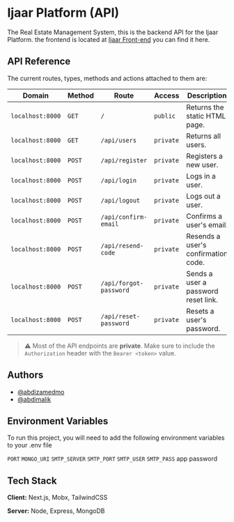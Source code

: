# Ijaar Platform (API)

The Real Estate Management System, this is the backend API for the Ijaar Platform.
the frontend is located at [Ijaar Front-end]("https://github.com/aaqyaar/ijaar-platform/tree/main/web") you can find it here.

## API Reference

The current routes, types, methods and actions attached to them are:

| Domain           | Method | Route                  | Access    | Description                         |
| ---------------- | ------ | ---------------------- | --------- | ----------------------------------- |
| `localhost:8000` | `GET`  | `/`                    | `public`  | Returns the static HTML page.       |
| `localhost:8000` | `GET`  | `/api/users`           | `private` | Returns all users.                  |
| `localhost:8000` | `POST` | `/api/register`        | `private` | Registers a new user.               |
| `localhost:8000` | `POST` | `/api/login`           | `private` | Logs in a user.                     |
| `localhost:8000` | `POST` | `/api/logout`          | `private` | Logs out a user.                    |
| `localhost:8000` | `POST` | `/api/confirm-email`   | `private` | Confirms a user's email.            |
| `localhost:8000` | `POST` | `/api/resend-code`     | `private` | Resends a user's confirmation code. |
| `localhost:8000` | `POST` | `/api/forgot-password` | `private` | Sends a user a password reset link. |
| `localhost:8000` | `POST` | `/api/reset-password`  | `private` | Resets a user's password.           |

> :warning: Most of the API endpoints are **private**. Make sure to include the `Authorization` header with the `Bearer <token>` value.

## Authors

- [@abdizamedmo](https://www.github.com/aaqyaar)
- [@abdimalik](https://github.com/Abdimalik-Osman)

## Environment Variables

To run this project, you will need to add the following environment variables to your .env file

`PORT`
`MONGO_URI`
`SMTP_SERVER`
`SMTP_PORT`
`SMTP_USER`
`SMTP_PASS` app password

## Tech Stack

**Client:** Next.js, Mobx, TailwindCSS

**Server:** Node, Express, MongoDB
